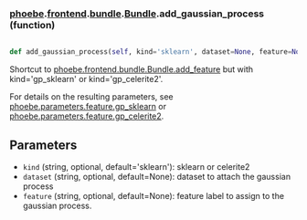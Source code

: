 ### [phoebe](phoebe.md).[frontend](phoebe.frontend.md).[bundle](phoebe.frontend.bundle.md).[Bundle](phoebe.frontend.bundle.Bundle.md).add_gaussian_process (function)


```py

def add_gaussian_process(self, kind='sklearn', dataset=None, feature=None, **kwargs)

```



Shortcut to [phoebe.frontend.bundle.Bundle.add_feature](phoebe.frontend.bundle.Bundle.add_feature.md) but with kind='gp_sklearn'
or kind='gp_celerite2'.

For details on the resulting parameters, see [phoebe.parameters.feature.gp_sklearn](phoebe.parameters.feature.gp_sklearn.md)
or [phoebe.parameters.feature.gp_celerite2](phoebe.parameters.feature.gp_celerite2.md).

Parameters
----------
* `kind` (string, optional, default='sklearn'): sklearn or celerite2
* `dataset` (string, optional, default=None): dataset to attach the
    gaussian process
* `feature` (string, optional, default=None): feature label to assign
    to the gaussian process.

